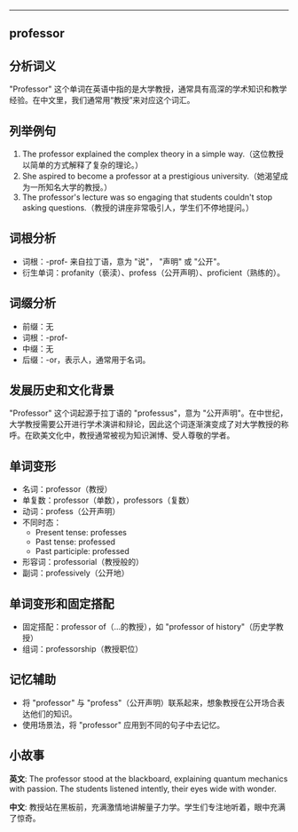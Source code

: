 
---------------
## professor
## 分析词义
"Professor" 这个单词在英语中指的是大学教授，通常具有高深的学术知识和教学经验。在中文里，我们通常用“教授”来对应这个词汇。

## 列举例句
1. The professor explained the complex theory in a simple way.（这位教授以简单的方式解释了复杂的理论。）
2. She aspired to become a professor at a prestigious university.（她渴望成为一所知名大学的教授。）
3. The professor's lecture was so engaging that students couldn't stop asking questions.（教授的讲座非常吸引人，学生们不停地提问。）

## 词根分析
- 词根：-prof- 来自拉丁语，意为 "说"， "声明" 或 "公开"。
- 衍生单词：profanity（亵渎）、profess（公开声明）、proficient（熟练的）。

## 词缀分析
- 前缀：无
- 词根：-prof-
- 中缀：无
- 后缀：-or，表示人，通常用于名词。

## 发展历史和文化背景
"Professor" 这个词起源于拉丁语的 "professus"，意为 "公开声明"。在中世纪，大学教授需要公开进行学术演讲和辩论，因此这个词逐渐演变成了对大学教授的称呼。在欧美文化中，教授通常被视为知识渊博、受人尊敬的学者。

## 单词变形
- 名词：professor（教授）
- 单复数：professor（单数），professors（复数）
- 动词：profess（公开声明）
- 不同时态：
  - Present tense: professes
  - Past tense: professed
  - Past participle: professed
- 形容词：professorial（教授般的）
- 副词：professively（公开地）

## 单词变形和固定搭配
- 固定搭配：professor of（...的教授），如 "professor of history"（历史学教授）
- 组词：professorship（教授职位）

## 记忆辅助
- 将 "professor" 与 "profess"（公开声明）联系起来，想象教授在公开场合表达他们的知识。
- 使用场景法，将 "professor" 应用到不同的句子中去记忆。

## 小故事
**英文**:
The professor stood at the blackboard, explaining quantum mechanics with passion. The students listened intently, their eyes wide with wonder.

**中文**:
教授站在黑板前，充满激情地讲解量子力学。学生们专注地听着，眼中充满了惊奇。

